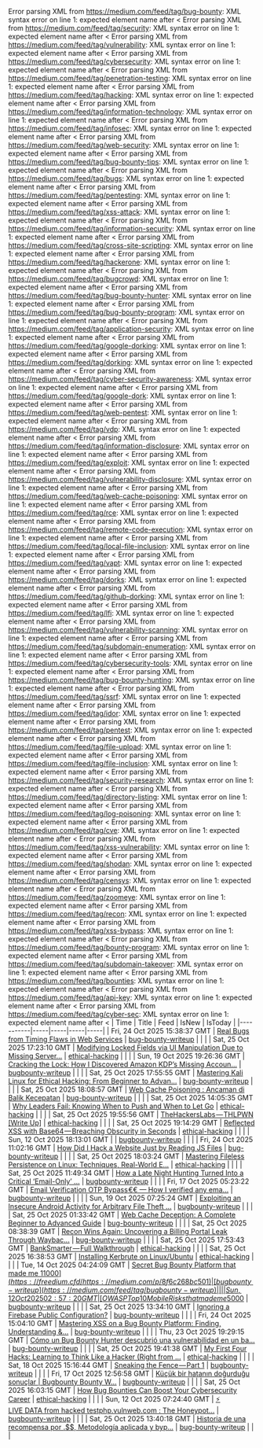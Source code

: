 Error parsing XML from https://medium.com/feed/tag/bug-bounty: XML syntax error on line 1: expected element name after <
Error parsing XML from https://medium.com/feed/tag/security: XML syntax error on line 1: expected element name after <
Error parsing XML from https://medium.com/feed/tag/vulnerability: XML syntax error on line 1: expected element name after <
Error parsing XML from https://medium.com/feed/tag/cybersecurity: XML syntax error on line 1: expected element name after <
Error parsing XML from https://medium.com/feed/tag/penetration-testing: XML syntax error on line 1: expected element name after <
Error parsing XML from https://medium.com/feed/tag/hacking: XML syntax error on line 1: expected element name after <
Error parsing XML from https://medium.com/feed/tag/information-technology: XML syntax error on line 1: expected element name after <
Error parsing XML from https://medium.com/feed/tag/infosec: XML syntax error on line 1: expected element name after <
Error parsing XML from https://medium.com/feed/tag/web-security: XML syntax error on line 1: expected element name after <
Error parsing XML from https://medium.com/feed/tag/bug-bounty-tips: XML syntax error on line 1: expected element name after <
Error parsing XML from https://medium.com/feed/tag/bugs: XML syntax error on line 1: expected element name after <
Error parsing XML from https://medium.com/feed/tag/pentesting: XML syntax error on line 1: expected element name after <
Error parsing XML from https://medium.com/feed/tag/xss-attack: XML syntax error on line 1: expected element name after <
Error parsing XML from https://medium.com/feed/tag/information-security: XML syntax error on line 1: expected element name after <
Error parsing XML from https://medium.com/feed/tag/cross-site-scripting: XML syntax error on line 1: expected element name after <
Error parsing XML from https://medium.com/feed/tag/hackerone: XML syntax error on line 1: expected element name after <
Error parsing XML from https://medium.com/feed/tag/bugcrowd: XML syntax error on line 1: expected element name after <
Error parsing XML from https://medium.com/feed/tag/bug-bounty-hunter: XML syntax error on line 1: expected element name after <
Error parsing XML from https://medium.com/feed/tag/bug-bounty-program: XML syntax error on line 1: expected element name after <
Error parsing XML from https://medium.com/feed/tag/application-security: XML syntax error on line 1: expected element name after <
Error parsing XML from https://medium.com/feed/tag/google-dorking: XML syntax error on line 1: expected element name after <
Error parsing XML from https://medium.com/feed/tag/dorking: XML syntax error on line 1: expected element name after <
Error parsing XML from https://medium.com/feed/tag/cyber-security-awareness: XML syntax error on line 1: expected element name after <
Error parsing XML from https://medium.com/feed/tag/google-dork: XML syntax error on line 1: expected element name after <
Error parsing XML from https://medium.com/feed/tag/web-pentest: XML syntax error on line 1: expected element name after <
Error parsing XML from https://medium.com/feed/tag/vdp: XML syntax error on line 1: expected element name after <
Error parsing XML from https://medium.com/feed/tag/information-disclosure: XML syntax error on line 1: expected element name after <
Error parsing XML from https://medium.com/feed/tag/exploit: XML syntax error on line 1: expected element name after <
Error parsing XML from https://medium.com/feed/tag/vulnerability-disclosure: XML syntax error on line 1: expected element name after <
Error parsing XML from https://medium.com/feed/tag/web-cache-poisoning: XML syntax error on line 1: expected element name after <
Error parsing XML from https://medium.com/feed/tag/rce: XML syntax error on line 1: expected element name after <
Error parsing XML from https://medium.com/feed/tag/remote-code-execution: XML syntax error on line 1: expected element name after <
Error parsing XML from https://medium.com/feed/tag/local-file-inclusion: XML syntax error on line 1: expected element name after <
Error parsing XML from https://medium.com/feed/tag/vapt: XML syntax error on line 1: expected element name after <
Error parsing XML from https://medium.com/feed/tag/dorks: XML syntax error on line 1: expected element name after <
Error parsing XML from https://medium.com/feed/tag/github-dorking: XML syntax error on line 1: expected element name after <
Error parsing XML from https://medium.com/feed/tag/lfi: XML syntax error on line 1: expected element name after <
Error parsing XML from https://medium.com/feed/tag/vulnerability-scanning: XML syntax error on line 1: expected element name after <
Error parsing XML from https://medium.com/feed/tag/subdomain-enumeration: XML syntax error on line 1: expected element name after <
Error parsing XML from https://medium.com/feed/tag/cybersecurity-tools: XML syntax error on line 1: expected element name after <
Error parsing XML from https://medium.com/feed/tag/bug-bounty-hunting: XML syntax error on line 1: expected element name after <
Error parsing XML from https://medium.com/feed/tag/ssrf: XML syntax error on line 1: expected element name after <
Error parsing XML from https://medium.com/feed/tag/idor: XML syntax error on line 1: expected element name after <
Error parsing XML from https://medium.com/feed/tag/pentest: XML syntax error on line 1: expected element name after <
Error parsing XML from https://medium.com/feed/tag/file-upload: XML syntax error on line 1: expected element name after <
Error parsing XML from https://medium.com/feed/tag/file-inclusion: XML syntax error on line 1: expected element name after <
Error parsing XML from https://medium.com/feed/tag/security-research: XML syntax error on line 1: expected element name after <
Error parsing XML from https://medium.com/feed/tag/directory-listing: XML syntax error on line 1: expected element name after <
Error parsing XML from https://medium.com/feed/tag/log-poisoning: XML syntax error on line 1: expected element name after <
Error parsing XML from https://medium.com/feed/tag/cve: XML syntax error on line 1: expected element name after <
Error parsing XML from https://medium.com/feed/tag/xss-vulnerability: XML syntax error on line 1: expected element name after <
Error parsing XML from https://medium.com/feed/tag/shodan: XML syntax error on line 1: expected element name after <
Error parsing XML from https://medium.com/feed/tag/censys: XML syntax error on line 1: expected element name after <
Error parsing XML from https://medium.com/feed/tag/zoomeye: XML syntax error on line 1: expected element name after <
Error parsing XML from https://medium.com/feed/tag/recon: XML syntax error on line 1: expected element name after <
Error parsing XML from https://medium.com/feed/tag/xss-bypass: XML syntax error on line 1: expected element name after <
Error parsing XML from https://medium.com/feed/tag/bounty-program: XML syntax error on line 1: expected element name after <
Error parsing XML from https://medium.com/feed/tag/subdomain-takeover: XML syntax error on line 1: expected element name after <
Error parsing XML from https://medium.com/feed/tag/bounties: XML syntax error on line 1: expected element name after <
Error parsing XML from https://medium.com/feed/tag/api-key: XML syntax error on line 1: expected element name after <
Error parsing XML from https://medium.com/feed/tag/cyber-sec: XML syntax error on line 1: expected element name after <
| Time | Title | Feed | IsNew | IsToday |
|-----------|-----|-----|-----|-----|
| Fri, 24 Oct 2025 15:38:37 GMT | [Real Bugs from Timing Flaws in Web Services](https://freedium.cfd/https://medium.com/p/89c885c4ac02) | [bug-bounty-writeup](https://medium.com/feed/tag/bug-bounty-writeup) |  |  |
| Sat, 25 Oct 2025 17:23:10 GMT | [Modifying Locked Fields via UI Manipulation Due to Missing Server...](https://freedium.cfd/https://medium.com/p/a81300f24ba9) | [ethical-hacking](https://medium.com/feed/tag/ethical-hacking) |  |  |
| Sun, 19 Oct 2025 19:26:36 GMT | [Cracking the Lock: How I Discovered Amazon KDP’s Missing Accoun...](https://freedium.cfd/https://medium.com/p/d504bef5adc0) | [bugbounty-writeup](https://medium.com/feed/tag/bugbounty-writeup) |  |  |
| Sat, 25 Oct 2025 17:55:55 GMT | [ Mastering Kali Linux for Ethical Hacking: From Beginner to Advan...](https://freedium.cfd/https://medium.com/p/b96cda724b42) | [bug-bounty-writeup](https://medium.com/feed/tag/bug-bounty-writeup) |  |  |
| Sat, 25 Oct 2025 18:08:57 GMT | [Web Cache Poisoning : Ancaman di Balik Kecepatan](https://freedium.cfd/https://medium.com/p/67da01a9a8f4) | [bug-bounty-writeup](https://medium.com/feed/tag/bug-bounty-writeup) |  |  |
| Sat, 25 Oct 2025 14:05:35 GMT | [Why Leaders Fail: Knowing When to Push and When to Let Go](https://freedium.cfd/https://medium.com/p/47ae9c40fcad) | [ethical-hacking](https://medium.com/feed/tag/ethical-hacking) |  |  |
| Sat, 25 Oct 2025 19:55:56 GMT | [TheHackersLabs — THLPWN \[Write Up\]](https://freedium.cfd/https://medium.com/p/72ef1444e8e2) | [ethical-hacking](https://medium.com/feed/tag/ethical-hacking) |  |  |
| Sat, 25 Oct 2025 19:14:29 GMT | [Reflected XSS with Base64 — Breaching Obscurity in Seconds](https://freedium.cfd/https://medium.com/p/38e3ca07b085) | [ethical-hacking](https://medium.com/feed/tag/ethical-hacking) |  |  |
| Sun, 12 Oct 2025 18:13:01 GMT | [  ](https://freedium.cfd/https://medium.com/p/08c0f46868d4) | [bugbounty-writeup](https://medium.com/feed/tag/bugbounty-writeup) |  |  |
| Fri, 24 Oct 2025 11:02:16 GMT | [How Did I Hack a Website Just by Reading JS Files](https://freedium.cfd/https://medium.com/p/6d6a6a90aac1) | [bug-bounty-writeup](https://medium.com/feed/tag/bug-bounty-writeup) |  |  |
| Sat, 25 Oct 2025 18:03:24 GMT | [Mastering Fileless Persistence on Linux: Techniques, Real-World E...](https://freedium.cfd/https://medium.com/p/c249012f7533) | [ethical-hacking](https://medium.com/feed/tag/ethical-hacking) |  |  |
| Sat, 25 Oct 2025 11:49:34 GMT | [How a Late Night Hunting Turned Into a Critical ‘Email-Only’ ...](https://freedium.cfd/https://medium.com/p/62393bb12cb8) | [bugbounty-writeup](https://medium.com/feed/tag/bugbounty-writeup) |  |  |
| Fri, 17 Oct 2025 05:23:22 GMT | [Email Verification OTP Bypass €€ — How I verified any ema...](https://freedium.cfd/https://medium.com/p/470cec0dbca5) | [bugbounty-writeup](https://medium.com/feed/tag/bugbounty-writeup) |  |  |
| Sun, 19 Oct 2025 07:25:24 GMT | [Exploiting an Insecure Android Activity for Arbitrary File Theft ...](https://freedium.cfd/https://medium.com/p/07b360520a0e) | [bugbounty-writeup](https://medium.com/feed/tag/bugbounty-writeup) |  |  |
| Sat, 25 Oct 2025 01:33:42 GMT | [Web Cache Deception: A Complete Beginner to Advanced Guide](https://freedium.cfd/https://medium.com/p/94cf851cd89f) | [bug-bounty-writeup](https://medium.com/feed/tag/bug-bounty-writeup) |  |  |
| Sat, 25 Oct 2025 08:38:39 GMT | [Recon Wins Again: Uncovering a Billing Portal Leak Through Waybac...](https://freedium.cfd/https://medium.com/p/c7301e815fc5) | [bug-bounty-writeup](https://medium.com/feed/tag/bug-bounty-writeup) |  |  |
| Sat, 25 Oct 2025 17:53:43 GMT | [BankSmarter — Full Walkthrough](https://freedium.cfd/https://medium.com/p/b4089c2a50fc) | [ethical-hacking](https://medium.com/feed/tag/ethical-hacking) |  |  |
| Sat, 25 Oct 2025 16:38:53 GMT | [Installing Kerbrute on Linux/Ubuntu](https://freedium.cfd/https://medium.com/p/677189605cd8) | [ethical-hacking](https://medium.com/feed/tag/ethical-hacking) |  |  |
| Tue, 14 Oct 2025 04:24:09 GMT | [Secret Bug Bounty Platform that made me 11000$](https://freedium.cfd/https://medium.com/p/8f6c268bc501) | [bugbounty-writeup](https://medium.com/feed/tag/bugbounty-writeup) |  |  |
| Sun, 12 Oct 2025 02:57:20 GMT | [OWASP Top 10 Mobile Risks that made me 5000$](https://freedium.cfd/https://medium.com/p/d377e10d71f5) | [bugbounty-writeup](https://medium.com/feed/tag/bugbounty-writeup) |  |  |
| Sat, 25 Oct 2025 13:34:10 GMT | [Ignoring a Firebase Public Configuration?](https://freedium.cfd/https://medium.com/p/9ccb9159abb5) | [bug-bounty-writeup](https://medium.com/feed/tag/bug-bounty-writeup) |  |  |
| Fri, 24 Oct 2025 15:04:10 GMT | [ Mastering XSS on a Bug Bounty Platform: Finding, Understanding &...](https://freedium.cfd/https://medium.com/p/7a6693284091) | [bug-bounty-writeup](https://medium.com/feed/tag/bug-bounty-writeup) |  |  |
| Thu, 23 Oct 2025 19:29:15 GMT | [Cómo un Bug Bounty Hunter descubrió una vulnerabilidad en un ba...](https://freedium.cfd/https://medium.com/p/9f730fdbba48) | [bug-bounty-writeup](https://medium.com/feed/tag/bug-bounty-writeup) |  |  |
| Sat, 25 Oct 2025 19:41:38 GMT | [My First Four Hacks: Learning to Think Like a Hacker (Right from ...](https://freedium.cfd/https://medium.com/p/2894b605b179) | [ethical-hacking](https://medium.com/feed/tag/ethical-hacking) |  |  |
| Sat, 18 Oct 2025 15:16:44 GMT | [Sneaking the Fence — Part 1](https://freedium.cfd/https://medium.com/p/a2ad740ca261) | [bugbounty-writeup](https://medium.com/feed/tag/bugbounty-writeup) |  |  |
| Fri, 17 Oct 2025 12:56:58 GMT | [Küçük bir hatanın doğurduğu sonuçlar \| Bugbounty Bounty W...](https://freedium.cfd/https://medium.com/p/6dc82dc38b41) | [bugbounty-writeup](https://medium.com/feed/tag/bugbounty-writeup) |  |  |
| Sat, 25 Oct 2025 16:03:15 GMT | [How Bug Bounties Can Boost Your Cybersecurity Career](https://freedium.cfd/https://medium.com/p/ecbc45f15b00) | [ethical-hacking](https://medium.com/feed/tag/ethical-hacking) |  |  |
| Sun, 12 Oct 2025 07:24:40 GMT | [⚡ LIVE DATA from hacked testphp.vulnweb.com : The Honeypot...](https://freedium.cfd/https://medium.com/p/bf8e0ce6110a) | [bugbounty-writeup](https://medium.com/feed/tag/bugbounty-writeup) |  |  |
| Sat, 25 Oct 2025 13:40:18 GMT | [Historia de una recompensa por $.$$$, Metodología aplicada y byp...](https://freedium.cfd/https://medium.com/p/746a6f7a0dbf) | [bug-bounty-writeup](https://medium.com/feed/tag/bug-bounty-writeup) |  |  |
